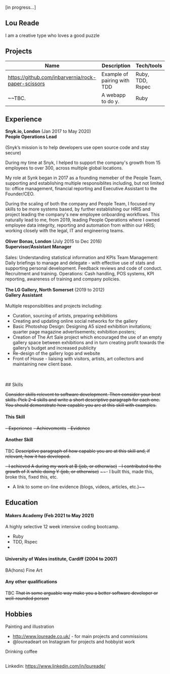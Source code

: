 [in progress...]

## Lou Reade

I am a creative type who loves a good puzzle

## Projects

| Name                         | Description       | Tech/tools        |
| ---------------------------- | ----------------- | ----------------- |
| https://github.com/inbarvernia/rock-paper-scissors | Example of pairing with TDD | Ruby, TDD, Rspec |~~
| ~~TBC.                         | A webapp to do y. | Ruby              |~~

## Experience

**Snyk.io, London** (Jan 2017 to May 2020)  
**People Operations Lead**
<br>
<br>
(Snyk’s mission is to help developers use open source code and stay secure)

During my time at Snyk, I helped to support the company's growth from 15 employees to over 300, across multiple global locations.

My role at Synk began in 2017 as a founding memeber of the People Team, supporting and establishing multiple responsiblites including, but not limited to: office management, financial reporting and Executive Assistant to the Founder/CEO.

During the scaling of both the company and People Team, I focused my skills to be more systems based, by further establishing our HRIS and project leading the company's new employee onboarding workflows. This naturally lead to me, from 2019, leading People Operations where I owned employee data integrity, reporting and automation from within our HRIS; working closely with the legal, IT and engineering teams.
<br>
<br>
**Oliver Bonas, London** (July 2015 to Dec 2016)  
**Supervisor/Assistant Manager**
<br>
<br>
Sales: Understanding statistical information and KPIs
Team Management: Daily briefings to manage and delegate - with effective use of stats and supporting personal development. Feedback reviews and code of conduct. Recruitment and training.
Operations: Cash handling, POS systems, KPI reporting, awareness of training and company policies.
<br>
<br>
**The LG Gallery, North Somerset** (2019 to 2012)  
**Gallery Assistant**
<br>
<br>
Multiple responsiblities and projects including: 
- Curation, sourcing of artists, preparing exhibitions
- Creating and updating online social networks for the gallery
- Basic Photoshop Design: Designing A5 sized exhibition invitations; quarter page magazine advertisements; exhibition posters;
- Creation of The Art Sale project which encouraged the use of an empty gallery space between exhibitions and in turn creating profit towards the gallery’s budget and increased publicity
- Re-design of the gallery logo and website
- Front of House - liaising with visitors, artists, art collectors and maintaining new client base.
<br>
<br>
## Skills

~~Consider skills relevent to software development. Then consider your best skills. Pick 2-4 skills and write a short descriptive paragraph for each one. You should demonstrate how capable you are at this skill with examples.~~

#### This Skill

~~- Experience~~
~~- Achievements~~
~~- Evidence~~

#### Another Skill
TBC
~~Descriptive paragraph of how capable you are at this skill and, if relevant, how it has developed.~~

~~- I achieved A during my work at B (job, or otherwise)~~
~~- I contributed to the growth of X while doing Y (job, or otherwise)~~
~~- I built this, made this, broke this, fixed this, etc.
- A link to some on-line evidence (blogs, videos, articles, etc.)~~

## Education

#### Makers Academy (Feb 2021 to May 2021)
A highly selective 12 week intensive coding bootcamp.

- Ruby
- TDD, Rspec
- 

#### University of Wales institute, Cardiff (2004 to 2007)

BA(hons) Fine Art

#### Any other qualifications
TBC
~~That in some arguable way make you a better software developer or well-rounded person~~

## Hobbies

Painting and illustration  
- http://www.loureade.co.uk/ - for main projects and commissions
- @loureadeart on Instagram for projects and hobbyist work  
  
Drinking coffee  

##
Linkedin: https://www.linkedin.com/in/loureade/
